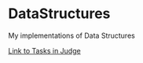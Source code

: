 # DataStructures
 My implementations of Data Structures

<a href="https://judge.softuni.org/Contests/#!/List/ByCategory/261/Data-Structures-Fundamentals-Exercises">Link to Tasks in Judge</a>

